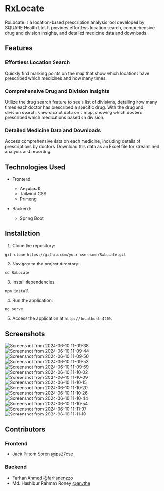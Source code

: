 # RxLocate

RxLocate is a location-based prescription analysis tool developed by SQUARE Health Ltd. It provides effortless location search, comprehensive drug and division insights, and detailed medicine data and downloads.

## Features

### Effortless Location Search
Quickly find marking points on the map that show which locations have prescribed which medicines and how many times.

### Comprehensive Drug and Division Insights
Utilize the drug search feature to see a list of divisions, detailing how many times each doctor has prescribed a specific drug. With the drug and division search, view district data on a map, showing which doctors prescribed which medications based on division.

### Detailed Medicine Data and Downloads
Access comprehensive data on each medicine, including details of prescriptions by doctors. Download this data as an Excel file for streamlined analysis and reporting.

## Technologies Used

- Frontend:
  - AngularJS
  - Tailwind CSS
  - Primeng
  
- Backend:
  - Spring Boot

## Installation

1. Clone the repository:

```
git clone https://github.com/your-username/RxLocate.git
```

2. Navigate to the project directory:

```
cd RxLocate
```

3. Install dependencies:

```
npm install
```

4. Run the application:

```
ng serve
```

5. Access the application at `http://localhost:4200`.

## Screenshots
![Screenshot from 2024-06-10 11-09-38](https://github.com/jps27CSE/RxLocate-STIP/assets/58485174/e0ea5e5b-d23f-4186-809f-823ae5b8d0d2)
![Screenshot from 2024-06-10 11-09-44](https://github.com/jps27CSE/RxLocate-STIP/assets/58485174/d3966671-0a74-4d70-a897-61b7cd469958)
![Screenshot from 2024-06-10 11-09-50](https://github.com/jps27CSE/RxLocate-STIP/assets/58485174/dad3ad2c-1dc7-4ccb-84c2-8468549d280d)
![Screenshot from 2024-06-10 11-09-53](https://github.com/jps27CSE/RxLocate-STIP/assets/58485174/b4055a91-4ac7-42fe-b81e-e30f43cff470)
![Screenshot from 2024-06-10 11-09-59](https://github.com/jps27CSE/RxLocate-STIP/assets/58485174/e62d9bcf-831b-474c-b182-0d4abc53c293)
![Screenshot from 2024-06-10 11-10-02](https://github.com/jps27CSE/RxLocate-STIP/assets/58485174/3e90efa2-f3b5-4d18-b66d-5b53c7038397)
![Screenshot from 2024-06-10 11-10-09](https://github.com/jps27CSE/RxLocate-STIP/assets/58485174/c2cfd36f-c23a-4986-8e95-c4edab3b9bad)
![Screenshot from 2024-06-10 11-10-15](https://github.com/jps27CSE/RxLocate-STIP/assets/58485174/48dfec68-2605-490c-b0bf-494ffc7c666f)
![Screenshot from 2024-06-10 11-10-20](https://github.com/jps27CSE/RxLocate-STIP/assets/58485174/86d9367d-6297-4de6-be20-477b2c4868cb)
![Screenshot from 2024-06-10 11-10-26](https://github.com/jps27CSE/RxLocate-STIP/assets/58485174/0b978a97-b006-437b-a54c-8b8f5c77f4e3)
![Screenshot from 2024-06-10 11-10-44](https://github.com/jps27CSE/RxLocate-STIP/assets/58485174/a3a13f80-e7c0-4ed7-a5d7-4997095e276a)
![Screenshot from 2024-06-10 11-10-54](https://github.com/jps27CSE/RxLocate-STIP/assets/58485174/477a8f8f-f393-47cb-b22f-2244c25ed557)
![Screenshot from 2024-06-10 11-11-07](https://github.com/jps27CSE/RxLocate-STIP/assets/58485174/f816a9e9-51f6-4813-815d-17f37ce2f4df)
![Screenshot from 2024-06-10 11-11-18](https://github.com/jps27CSE/RxLocate-STIP/assets/58485174/07d41f30-933f-4aba-9679-55f468bdac23)




## Contributors

### Frontend
- Jack Pritom Soren [@jps27cse](https://github.com/jps27cse)

### Backend
- Farhan Ahmed [@farhanenzzo](https://github.com/farhanenzzo)
- Md. Hashibur Rahman Roney [@anvthe](https://github.com/anvthe)
